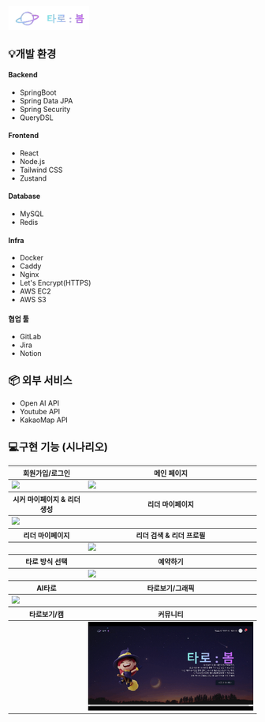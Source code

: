 ![타로:봄](assets/Title.png)

## 💡개발 환경

#### Backend

- SpringBoot
- Spring Data JPA
- Spring Security
- QueryDSL

#### Frontend

- React
- Node.js
- Tailwind CSS
- Zustand

#### Database

- MySQL
- Redis

#### Infra

- Docker
- Caddy
- Nginx
- Let's Encrypt(HTTPS)
- AWS EC2
- AWS S3

#### 협업 툴

- GitLab
- Jira
- Notion

## 📦 외부 서비스

- Open AI API
- Youtube API
- KakaoMap API

## 💻구현 기능 (시나리오)

<table>
  <thead>
    <tr>
      <th>회원가입/로그인</th>
      <th>메인 페이지</th>
    </tr>
  </thead>
  <tbody>
    <tr>
      <td><img src="assets/로그인_회원가입.gif" width="400px"></td>
      <td><img src="assets/MainPage.gif" width="400px"></td>
    </tr>
  </tbody>
  <thead>
    <tr>
      <th>시커 마이페이지 & 리더 생성</th>
      <th>리더 마이페이지</th>
    </tr>
  </thead>
  <tbody>
    <tr>
      <td><img src="assets/SeekerMypage_ReaderCreate.gif" width="400px"></td>
      <td></td>
    </tr>
  </tbody>
  <thead>
    <tr>
      <th>리더 마이페이지</th>
      <th>리더 검색 & 리더 프로필</th>
    </tr>
  </thead>
  <tbody>
    <tr>
      <td></td>
      <td><img src="assets/ReaderProfile.gif" width="400px"></td>
    </tr>
  </tbody>
  <thead>
    <tr>
      <th>타로 방식 선택</th>
      <th>예약하기</th>
    </tr>
  </thead>
  <tbody>
    <tr>
      <td></td>
<td><img src="assets/예약하기.gif" width="400px"></td>
    </tr>
  </tbody>
  <thead>
    <tr>
      <th>AI타로</th>
      <th>타로보기/그래픽</th>
    </tr>
  </thead>
  <tbody>
    <tr>
      <td><img src="assets/AI_그래픽_타로.gif" width="400px"></td>
      <td></td>
    </tr>
  </tbody>
  <thead>
    <tr>
      <th>타로보기/캠</th>
      <th>커뮤니티</th>
    </tr>
  </thead>
  <tbody>
    <tr>
      <td></td>
      <td><img src="assets/커뮤니티.gif" width="400px"></td>
    </tr>
  </tbody>
</table>
